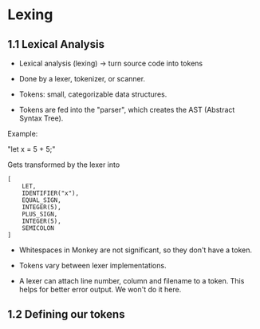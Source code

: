 # Lexing

## 1.1 Lexical Analysis

- Lexical analysis (lexing) -> turn source code into tokens

- Done by a lexer, tokenizer, or scanner.

- Tokens: small, categorizable data structures.

- Tokens are fed into the "parser", which creates the AST (Abstract Syntax Tree).

Example:

"let x = 5 + 5;"

Gets transformed by the lexer into

```
[
    LET,
    IDENTIFIER("x"),
    EQUAL_SIGN,
    INTEGER(5),
    PLUS_SIGN,
    INTEGER(5),
    SEMICOLON
]
```

- Whitespaces in Monkey are not significant, so they don't have a token.

- Tokens vary between lexer implementations.

- A lexer can attach line number, column and filename to a token. This helps for better error output. We won't do it here.

## 1.2 Defining our tokens


